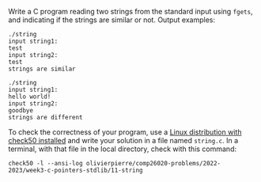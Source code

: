 Write a C program reading two strings from the standard input using `fgets`,
and indicating if the strings are similar or not. Output examples:

```shell
./string
input string1:
test
input string2:
test
strings are similar

./string
input string1:
hello world!
input string2:
goodbye
strings are different
```

To check the correctness of your program, use a
[Linux distribution with check50 installed](https://github.com/olivierpierre/comp26020-devcontainer)
and write your solution in a file named `string.c`. In a
terminal, with that file in the local directory, check with this command:

```shell
check50 -l --ansi-log olivierpierre/comp26020-problems/2022-2023/week3-c-pointers-stdlib/11-string
```
